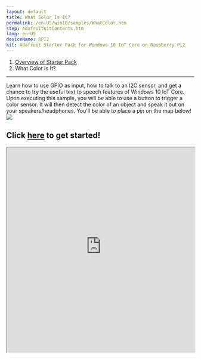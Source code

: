 ```yaml
---
layout: default
title: What Color Is It?
permalink: /en-US/win10/samples/WhatColor.htm
step: AdafruitKitContents.htm
lang: en-US
deviceName: RPI2
kit: Adafruit Starter Pack for Windows 10 IoT Core on Raspberry Pi2
---
```


<ol class="breadcrumb">
  <li><a href="{{site.baseurl}}/{{page.lang}}/AdafruitMakerKit.htm">Overview of Starter Pack</a></li>
  <li class="active">What Color Is It?</li>
</ol>

<hr/>

<div class="row">
    Learn how to use GPIO as input, how to talk to an I2C sensor, and get a chance to try the useful text to speech features of Windows 10 IoT Core.
    <br/>
    Upon executing this sample, you will be able to use a button to trigger a color sensor.
    It will then detect the color of an object and speak it out on your speakers/headphones.
    You'll be able to place a pin on the map below!
</div>

<div class="row projectRow">
  <div class="col-md-6 col-sm-12">
    <img src="{{site.baseurl}}/images/AdafruitStarterPack/WhatColor.JPG">
  </div>
  <div class="col-md-6 col-sm-12">
    <h2 class="text-center maker-kit">Click <a target="_blank" href="http://www.hackster.io/projects/12724?auth_token=8e636fbd9b5bd3c70e5bacdfbf9714e1">here</a> to get started!</h2>
  </div>
</div>

<iframe class="maker-kit" src="https://adafruitsample.azurewebsites.net/cardViewer?lesson=205" width="100%" height="550px" scrolling="no"></iframe>




